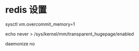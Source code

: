 # redis 设置

sysctl vm.overcommit_memory=1

echo never > /sys/kernel/mm/transparent_hugepage/enabled

daemonize no